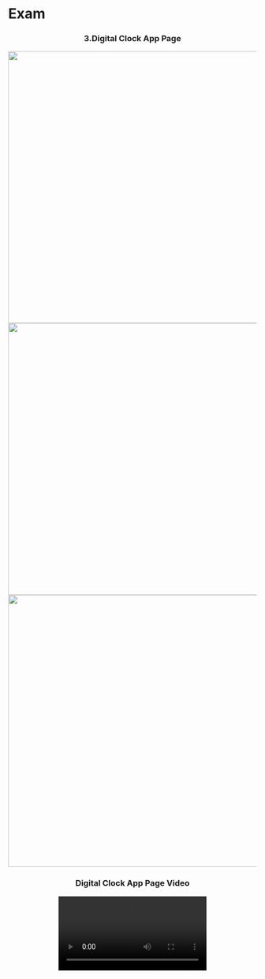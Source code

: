 # Exam

<h3 align="center"> 3.Digital Clock App Page </h3>

<div align ="center">

  <img src = "https://github.com/sanjuafre123/extra_practice/assets/148860124/3e112275-d233-4621-95ca-c7c63c222467" height ="550">
  
</div>

<div align ="center">

  <img src = "https://github.com/sanjuafre123/extra_practice/assets/148860124/7e16e0f1-ba01-4c53-8772-71ffc7887797" height ="550">
  
</div>

<div align ="center">

  <img src = "https://github.com/sanjuafre123/extra_practice/assets/148860124/950ba7cd-d1d2-417f-8115-9cbd9977111b" height ="550">
  
</div>

<h3 align="center"> Digital Clock App Page Video </h3>

<div align="center">
 <video src="https://github.com/sanjuafre123/extra_practice/assets/148860124/27fe0cdc-7dd7-4c95-840c-e093d643aa1b" type="video/mp4">
</video>
</div>








